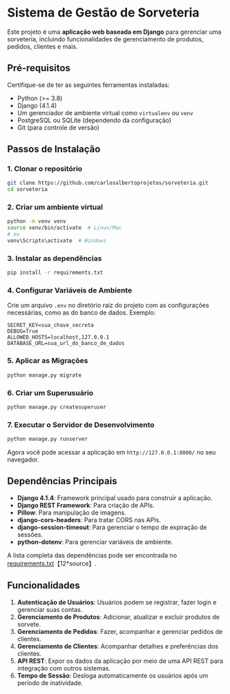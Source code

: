 # Sistema de Gestão de Sorveteria

Este projeto é uma **aplicação web baseada em Django** para gerenciar uma sorveteria, incluindo funcionalidades de gerenciamento de produtos, pedidos, clientes e mais.

## Pré-requisitos

Certifique-se de ter as seguintes ferramentas instaladas:

- Python (>= 3.8)
- Django (4.1.4)
- Um gerenciador de ambiente virtual como `virtualenv` ou `venv`
- PostgreSQL ou SQLite (dependendo da configuração)
- Git (para controle de versão)

## Passos de Instalação

### 1. Clonar o repositório

```bash
git clone https://github.com/carlosalbertoprojetos/sorveteria.git
cd sorveteria
```

### 2. Criar um ambiente virtual

```bash
python -m venv venv
source venv/bin/activate  # Linux/Mac
# ou
venv\Scripts\activate  # Windows
```

### 3. Instalar as dependências

```bash
pip install -r requirements.txt
```

### 4. Configurar Variáveis de Ambiente

Crie um arquivo `.env` no diretório raiz do projeto com as configurações necessárias, como as do banco de dados. Exemplo:

```
SECRET_KEY=sua_chave_secreta
DEBUG=True
ALLOWED_HOSTS=localhost,127.0.0.1
DATABASE_URL=sua_url_do_banco_de_dados
```

### 5. Aplicar as Migrações

```bash
python manage.py migrate
```

### 6. Criar um Superusuário

```bash
python manage.py createsuperuser
```

### 7. Executar o Servidor de Desenvolvimento

```bash
python manage.py runserver
```

Agora você pode acessar a aplicação em `http://127.0.0.1:8000/` no seu navegador.

## Dependências Principais

- **Django 4.1.4**: Framework principal usado para construir a aplicação.
- **Django REST Framework**: Para criação de APIs.
- **Pillow**: Para manipulação de imagens.
- **django-cors-headers**: Para tratar CORS nas APIs.
- **django-session-timeout**: Para gerenciar o tempo de expiração de sessões.
- **python-dotenv**: Para gerenciar variáveis de ambiente.

A lista completa das dependências pode ser encontrada no [requirements.txt](./requirements.txt)【12†source】.

## Funcionalidades

1. **Autenticação de Usuários**: Usuários podem se registrar, fazer login e gerenciar suas contas.
2. **Gerenciamento de Produtos**: Adicionar, atualizar e excluir produtos de sorvete.
3. **Gerenciamento de Pedidos**: Fazer, acompanhar e gerenciar pedidos de clientes.
4. **Gerenciamento de Clientes**: Acompanhar detalhes e preferências dos clientes.
5. **API REST**: Expor os dados da aplicação por meio de uma API REST para integração com outros sistemas.
6. **Tempo de Sessão**: Desloga automaticamente os usuários após um período de inatividade.
